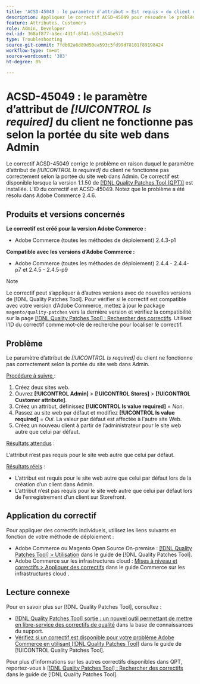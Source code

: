 ```yaml
---
title: 'ACSD-45049 : le paramètre d’attribut « Est requis » du client ne fonctionne pas selon la portée du site web dans Admin'
description: Appliquez le correctif ACSD-45049 pour résoudre le problème d’Adobe Commerce en raison duquel l’attribut « [!UICONTROL Is required] » du client n’est pas correctement remplacé conformément à la portée du site web dans Admin.
feature: Attributes, Customers
role: Admin, Developer
exl-id: 368af877-a3ec-431f-8f41-5d51354be571
type: Troubleshooting
source-git-commit: 7fdb02a6d89d50ea593c5fd99d78101f89198424
workflow-type: tm+mt
source-wordcount: '383'
ht-degree: 0%

---
```


# ACSD-45049 : le paramètre d’attribut de *[!UICONTROL Is required]* du client ne fonctionne pas selon la portée du site web dans Admin

Le correctif ACSD-45049 corrige le problème en raison duquel le paramètre d’attribut de *[!UICONTROL Is required]* du client ne fonctionne pas correctement selon la portée du site web dans Admin. Ce correctif est disponible lorsque la version 1.1.50 de [[!DNL Quality Patches Tool (QPT)]](/help/tools/quality-patches-tool/usage.md) est installée. L’ID du correctif est ACSD-45049. Notez que le problème a été résolu dans Adobe Commerce 2.4.6.

## Produits et versions concernés

**Le correctif est créé pour la version Adobe Commerce :**

* Adobe Commerce (toutes les méthodes de déploiement) 2.4.3-p1

**Compatible avec les versions d’Adobe Commerce :**

* Adobe Commerce (toutes les méthodes de déploiement) 2.4.4 - 2.4.4-p7 et 2.4.5 - 2.4.5-p9

>[!NOTE]
>
>Le correctif peut s’appliquer à d’autres versions avec de nouvelles versions de [!DNL Quality Patches Tool]. Pour vérifier si le correctif est compatible avec votre version d’Adobe Commerce, mettez à jour le package `magento/quality-patches` vers la dernière version et vérifiez la compatibilité sur la page [[!DNL Quality Patches Tool] : Rechercher des correctifs](https://experienceleague.adobe.com/tools/commerce-quality-patches/index.html). Utilisez l’ID du correctif comme mot-clé de recherche pour localiser le correctif.

## Problème

Le paramètre d’attribut de *[!UICONTROL Is required]* du client ne fonctionne pas correctement selon la portée du site web dans Admin.

<u>Procédure à suivre </u> :

1. Créez deux sites web.
1. Ouvrez **[!UICONTROL Admin]** > **[!UICONTROL Stores]** > **[!UICONTROL Customer attribute]**.
1. Créez un attribut, définissez **[!UICONTROL Is value required]** = *Non*.
1. Passez au site web par défaut et modifiez **[!UICONTROL Is value required]** = *Oui*. La valeur par défaut est affectée à l&#39;autre site Web.
1. Créez un nouveau client à partir de l’administrateur pour le site web autre que celui par défaut.

<u>Résultats attendus</u> :

L’attribut n’est pas requis pour le site web autre que celui par défaut.

<u>Résultats réels</u> :

* L’attribut est requis pour le site web autre que celui par défaut lors de la création d’un client dans Admin.
* L’attribut n’est pas requis pour le site web autre que celui par défaut lors de l’enregistrement d’un client sur Storefront.

## Application du correctif

Pour appliquer des correctifs individuels, utilisez les liens suivants en fonction de votre méthode de déploiement :

* Adobe Commerce ou Magento Open Source On-premise : [[!DNL Quality Patches Tool] > Utilisation](/help/tools/quality-patches-tool/usage.md) dans le guide de [!DNL Quality Patches Tool].
* Adobe Commerce sur les infrastructures cloud : [Mises à niveau et correctifs > Appliquer des correctifs](https://experienceleague.adobe.com/docs/commerce-cloud-service/user-guide/develop/upgrade/apply-patches.html) dans le guide Commerce sur les infrastructures cloud .

## Lecture connexe

Pour en savoir plus sur [!DNL Quality Patches Tool], consultez :

* [[!DNL Quality Patches Tool] sortie : un nouvel outil permettant de mettre en libre-service des correctifs de qualité](https://experienceleague.adobe.com/en/docs/commerce-operations/tools/quality-patches-tool/quality-patches-tool-to-self-serve-quality-patches) dans la base de connaissances du support.
* [Vérifiez si un correctif est disponible pour votre problème Adobe Commerce en utilisant [!DNL Quality Patches Tool]](/help/tools/quality-patches-tool/patches-available-in-qpt/check-patch-for-magento-issue-with-magento-quality-patches.md) dans le guide de [!UICONTROL Quality Patches Tool].


Pour plus d’informations sur les autres correctifs disponibles dans QPT, reportez-vous à [[!DNL Quality Patches Tool] : Rechercher des correctifs](https://experienceleague.adobe.com/tools/commerce-quality-patches/index.html) dans le guide de [!DNL Quality Patches Tool].
